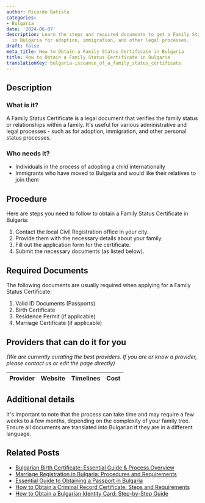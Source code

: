 ```yaml
---
author: Ricardo Batista
categories:
- Bulgaria
date: '2024-06-07'
description: Learn the steps and required documents to get a Family Status Certificate
  in Bulgaria for adoption, immigration, and other legal processes.
draft: false
meta_title: How to Obtain a Family Status Certificate in Bulgaria
title: How to Obtain a Family Status Certificate in Bulgaria
translationKey: bulgaria-issuance_of_a_family_status_certificate
---
```


## Description
### What is it?
A Family Status Certificate is a legal document that verifies the family status or relationships within a family. It's useful for various administrative and legal processes - such as for adoption, immigration, and other personal status processes.

### Who needs it?
- Individuals in the process of adopting a child internationally 
- Immigrants who have moved to Bulgaria and would like their relatives to join them 

## Procedure
Here are steps you need to follow to obtain a Family Status Certificate in Bulgaria:

1. Contact the local Civil Registration office in your city.
2. Provide them with the necessary details about your family.
3. Fill out the application form for the certificate.
4. Submit the necessary documents (as listed below).

## Required Documents
The following documents are usually required when applying for a Family Status Certificate: 

1. Valid ID Documents (Passports)
2. Birth Certificate 
3. Residence Permit (if applicable)
4. Marriage Certificate (if applicable)

## Providers that can do it for you

_(We are currently curating the best providers. If you are or know a provider, please contact us or edit the page directly)_

| Provider        |     Website     |     Timelines    |       Cost      |
| :-------------: | :-------------: |  :-------------: | :-------------: |

## Additional details
It's important to note that the process can take time and may require a few weeks to a few months, depending on the complexity of your family tree. Ensure all documents are translated into Bulgarian if they are in a different language.
## Related Posts

- [Bulgarian Birth Certificate: Essential Guide & Process Overview](https://tramitit.com/guides/bulgaria/issuance_of_a_birth_certificate/)
- [Marriage Registration in Bulgaria: Procedures and Requirements](https://tramitit.com/guides/bulgaria/marriage_registration/)
- [Essential Guide to Obtaining a Passport in Bulgaria](https://tramitit.com/guides/bulgaria/issuance_of_a_passport/)
- [How to Obtain a Criminal Record Certificate: Steps and Requirements](https://tramitit.com/guides/bulgaria/issuance_of_a_criminal_record_certificate/)
- [How to Obtain a Bulgarian Identity Card: Step-by-Step Guide](https://tramitit.com/guides/bulgaria/issuance_of_an_identity_card/)